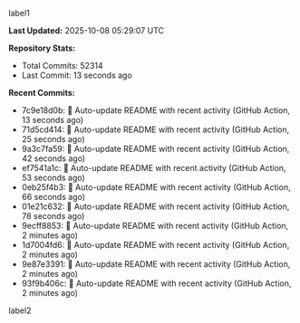 
label1 
<!-- ACTIVITY_START -->
**Last Updated:** 2025-10-08 05:29:07 UTC

**Repository Stats:**
- Total Commits: 52314
- Last Commit: 13 seconds ago

**Recent Commits:**
- 7c9e18d0b: 🤖 Auto-update README with recent activity (GitHub Action, 13 seconds ago)
- 71d5cd414: 🤖 Auto-update README with recent activity (GitHub Action, 25 seconds ago)
- 9a3c7fa59: 🤖 Auto-update README with recent activity (GitHub Action, 42 seconds ago)
- ef7541a1c: 🤖 Auto-update README with recent activity (GitHub Action, 53 seconds ago)
- 0eb25f4b3: 🤖 Auto-update README with recent activity (GitHub Action, 66 seconds ago)
- 01e21c632: 🤖 Auto-update README with recent activity (GitHub Action, 78 seconds ago)
- 9ecff8853: 🤖 Auto-update README with recent activity (GitHub Action, 2 minutes ago)
- 1d7004fd6: 🤖 Auto-update README with recent activity (GitHub Action, 2 minutes ago)
- 9e87e3391: 🤖 Auto-update README with recent activity (GitHub Action, 2 minutes ago)
- 93f9b406c: 🤖 Auto-update README with recent activity (GitHub Action, 2 minutes ago)
<!-- ACTIVITY_END -->

label2
